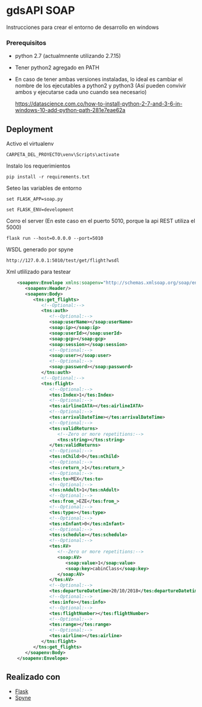 # gdsAPI SOAP

Instrucciones para crear el entorno de desarrollo en windows

### Prerequisitos
* python 2.7 (actualmnente utilizando 2.7.15)
* Tener python2 agregado en PATH
* En caso de tener ambas versiones instaladas, lo ideal es cambiar el nombre de los ejecutables a python2 y python3 
(Así pueden convivir ambos y ejecutarse cada uno cuando sea necesario)

    https://datascience.com.co/how-to-install-python-2-7-and-3-6-in-windows-10-add-python-path-281e7eae62a

## Deployment

Activo el virtualenv
```
CARPETA_DEL_PROYECTO\venv\Scripts\activate
```
Instalo los requerimientos
```
pip install -r requirements.txt
```
Seteo las variables de entorno
```
set FLASK_APP=soap.py
```

```
set FLASK_ENV=development
```
Corro el server (En este caso en el puerto 5010, porque la api REST utiliza el 5000)
```
flask run --host=0.0.0.0 --port=5010
```
WSDL generado por spyne
```
http://127.0.0.1:5010/test/get/flight?wsdl
```

Xml utlilizado para testear
```xml
    <soapenv:Envelope xmlns:soapenv="http://schemas.xmlsoap.org/soap/envelope/" xmlns:tns="tns" xmlns:soap="soap" xmlns:tes="testing">
       <soapenv:Header/>
       <soapenv:Body>
          <tns:get_flights>
             <!--Optional:-->
             <tns:auth>
                <!--Optional:-->
                <soap:userName></soap:userName>
                <soap:ip></soap:ip>
                <soap:userId></soap:userId>
                <soap:gcp></soap:gcp>
                <soap:session></soap:session>
                <!--Optional:-->
                <soap:user></soap:user>
                <!--Optional:-->
                <soap:password></soap:password>
             </tns:auth>
             <!--Optional:-->
             <tns:flight>
                <!--Optional:-->
                <tes:Index>1</tes:Index>
                <!--Optional:-->
                <tes:airlineIATA></tes:airlineIATA>
                <!--Optional:-->
                <tes:arrivalDateTime></tes:arrivalDateTime>
                <!--Optional:-->
                <tes:validReturns>
                   <!--Zero or more repetitions:-->
                   <tns:string></tns:string>
                </tes:validReturns>
                <!--Optional:-->
                <tes:nChild>0</tes:nChild>
                <!--Optional:-->
                <tes:return_>1</tes:return_>
                <!--Optional:-->
                <tes:to>MEX</tes:to>
                <!--Optional:-->
                <tes:nAdult>1</tes:nAdult>
                <!--Optional:-->
                <tes:from_>EZE</tes:from_>
                <!--Optional:-->
                <tes:type></tes:type>
                <!--Optional:-->
                <tes:nInfant>0</tes:nInfant>
                <!--Optional:-->
                <tes:schedule></tes:schedule>
                <!--Optional:-->
                <tes:AV>
                   <!--Zero or more repetitions:-->
                   <soap:AV>
                      <soap:value>1</soap:value>
                      <soap:key>cabinClass</soap:key>
                   </soap:AV>
                </tes:AV>
                <!--Optional:-->
                <tes:departureDatetime>20/10/2018</tes:departureDatetime>
                <!--Optional:-->
                <tes:info></tes:info>
                <!--Optional:-->
                <tes:flightNumber></tes:flightNumber>
                <!--Optional:-->
                <tes:range></tes:range>
                <!--Optional:-->
                <tes:airline></tes:airline>
             </tns:flight>
          </tns:get_flights>
       </soapenv:Body>
    </soapenv:Envelope>
```


## Realizado con

* [Flask](http://flask.pocoo.org/)
* [Spyne](http://spyne.io)
